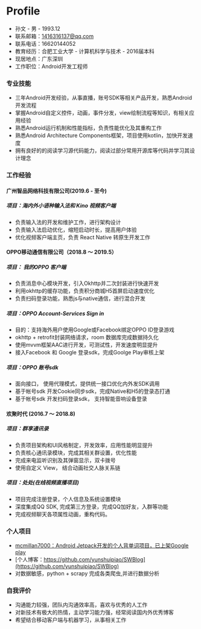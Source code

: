 # Profile



* 孙文 - 男  -  1993.12  
* 联系邮箱：1416316137@qq.com
* 联系电话：16620144052
* 教育经历：合肥工业大学 - 计算机科学与技术 - 2016届本科 
* 现居地点：广东深圳
* 工作职位：Android开发工程师

### 专业技能
* 三年Android开发经验，从事直播，账号SDK等相关产品开发，熟悉Android开发流程
* 掌握Android自定义控件，动画，事件分发，view绘制流程等知识，有相关应用经验
* 熟悉Android运行机制和性能指标，负责性能优化及其重构工作
* 熟悉Android Architecture Components框架，项目使用kotlin，加快开发速度
* 拥有良好的的阅读学习源代码能力，阅读过部分常用开源库等代码并学习其设计理念

### 工作经验

#### 广州智品网络科技有限公司(2019.6 - 至今)

##### 项目：海内外小语种输入法和 Kino 视频客户端

* 负责输入法的开发和维护工作，进行架构设计
* 负责输入法启动优化，缩短启动时长，提高用户体验
* 优化视频客户端主页，负责 React Native 转原生开发工作

#### OPPO移动通信有限公司（2018.8 ～ 2019.5）
##### 项目： 我的OPPO 客户端
* 负责消息中心模块开发，引入Okhttp并二次封装进行快速开发
* 利用okhttp的缓存功能，负责积分商城H5首屏启动速度优化
* 负责扫码登录功能，熟悉js与native通信，进行混合开发

##### 项目：OPPO Account-Services Sign in

* 目的：支持海外用户使用Google或Facebook绑定OPPO ID登录游戏
* okhttp + retrofit封装网络请求，room 数据库完成数据持久化
* 使用mvvm框架AAC进行开发，可测试性，开发速度明显提升
* 接入Facebook 和 Google 登录sdk，完成Goolge Play审核上架

##### 项目：OPPO 账号sdk
* 面向接口， 使用代理模式，提供统一接口优化内外发SDK调用
* 基于帐号sdk 开发Cookie同步sdk，完成Native和H5的登录态打通
* 基于帐号sdk 开发扫码登录sdk， 支持智能音响设备登录

#### 欢聚时代 (2016.7 ～ 2018.8) 
##### 项目：群享通讯录
* 负责项目架构和UI风格制定，开发效率，应用性能明显提升
* 负责核心通讯录模块，完成其相关群设置，优化性能
* 完成来电监听识别及其弹窗显示，双卡拨号
* 使用自定义 View， 结合动画社交人脉关系链

##### 项目：处处(在线视频直播项目)
* 项目完成注册登录，个人信息及系统设置模块
* 深度集成QQ SDK, 完成第三方登录，完成QQ加好友，入群等功能
* 完成视频聊天各项属性动画，重构代码。


### 个人项目
* [mcmillan7000：Android Jetpack开发的个人背单词项目，已上架Google play](https://play.google.com/store/apps/details?id=com.swensun.mcmillan)
* [个人博客：https://github.com/yunshuipiao/SWBlog](https://github.com/yunshuipiao/SWBlog)
* 对数据敏感，python + scrapy 完成各类爬虫,并进行数据分析

### 自我评价
* 沟通能力较强，团队内沟通效率高，喜欢与优秀的人工作
* 对新技术有极大的热情，主动学习能力强，经常阅读国内外优秀博客
* 希望结合移动客户端与机器学习，从事相关工作
